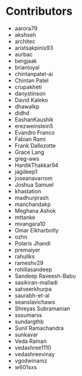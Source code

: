 # Contributors

- aarora79
- akshseh
- architec
- aristsakpinis93
- aurbac
- bergjaak
- brianloyal
- chintanpatel-ai
- Chintan Patel
- crupakheti
- danystinson
- David Kaleko
- dhawalkp
- didhd
- EashanKaushik
- erezweinstein5
- Evandro Franco
- Fabian Rami
- Frank Dallezotte
- Grace Lang
- greg-aws
- HardikThakkar94
- jagdeep1
- joseanavarrom
- Joshua Samuel
- khastation
- madhurprash
- manchandakp
- Meghana Ashok
- mttanke
- mvangara10
- Omar Elkharbotly
- ozhn
- Polaris Jhandi
- premaiyer
- rahullks
- rameshv29
- rohillasandeep
- Sandeep Raveesh-Babu
- sasikiran-malladi
- satveerkhurpa
- saurabh-et-al
- seanslavichaws
- Shreyas Subramanian
- sssumarss
- sundargthb
- Sunil Ramachandra
- sunkavar
- Veda Raman
- vedashree1110
- vedashreevinay
- vgodwinamz
- w601sxs
